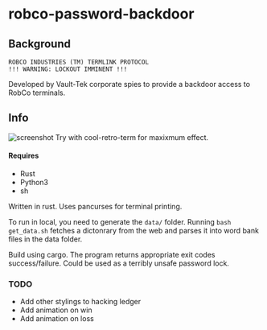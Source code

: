 # robco-password-backdoor

## Background
```
ROBCO INDUSTRIES (TM) TERMLINK PROTOCOL 
!!! WARNING: LOCKOUT IMMINENT !!!
```
Developed by Vault-Tek corporate spies to provide a backdoor access to RobCo terminals.

## Info
![screenshot](https://user-images.githubusercontent.com/5452212/227697672-51b09100-18b1-4bbe-9758-2f14771aba5b.png)
Try with cool-retro-term for maxixmum effect. 

#### Requires
- Rust
- Python3
- sh

Written in rust. 
Uses pancurses for terminal printing.

To run in local, you need to generate the `data/` folder. Running `bash get_data.sh` fetches a dictonrary from the web and parses it into word bank files in the data folder. 

Build using cargo. The program returns appropriate exit codes success/failure. Could be used as a terribly unsafe password lock. 

### TODO
- Add other stylings to hacking ledger
- Add animation on win
- Add animation on loss

